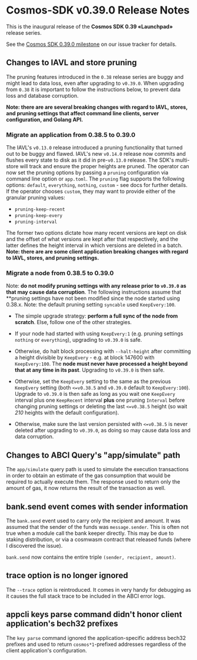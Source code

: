 # Cosmos-SDK v0.39.0 Release Notes

This is the inaugural release of the **Cosmos SDK 0.39 «Launchpad»** release series.

See the [Cosmos SDK 0.39.0 milestone](https://github.com/cosmos/cosmos-sdk/milestone/27?closed=1) on our issue tracker for details.

## Changes to IAVL and store pruning

The pruning features introduced in the `0.38` release series are buggy and might lead to data loss,
even after upgrading to `v0.39.0`. When upgrading from `0.38` it is important to follow the instructions
below, to prevent data loss and database corruption.

**Note: there are are several breaking changes with regard to IAVL, stores, and pruning settings that affect command line clients, server configuration, and Golang API.**

### Migrate an application from 0.38.5 to 0.39.0

The IAVL's `v0.13.0` release introduced a pruning functionality that turned out to be buggy and flawed.
IAVL's new `v0.14.0` release now commits and flushes every state to disk as it did in pre-`v0.13.0` release.
The SDK's multi-store will track and ensure the proper heights are pruned. The operator can now set the pruning
options by passing a `pruning` configuration via command line option or `app.toml`. The `pruning` flag supports the following
options: `default`, `everything`, `nothing`, `custom` - see docs for further details. If the operator chooses `custom`, they
may want to provide either of the granular pruning values:
- `pruning-keep-recent`
- `pruning-keep-every`
- `pruning-interval`

The former two options dictate how many recent versions are kept on disk and the offset of what versions are kept after that
respectively, and the latter defines the height interval in which versions are deleted in a batch. **Note: there are are some
client application breaking changes with regard to IAVL, stores, and pruning settings.**

### Migrate a node from 0.38.5 to 0.39.0

Note: **do not modify pruning settings with any release prior to `v0.39.0` as that may cause data corruption**.
The following instructions assume that **pruning settings have not been modified since the node started using 0.38.x. Note: the default pruning setting `syncable` used `KeepEvery:100`.

* The simple upgrade strategy: **perform a full sync of the node from scratch**. Else, follow one of the other strategies.

* If your node had started with using `KeepEvery:1` (e.g. pruning settings `nothing` or `everything`), upgrading to `v0.39.0` is safe.

* Otherwise, do halt block processing with `--halt-height` after committing a height divisible by `KeepEvery` - e.g. at block 147600 with `KeepEvery:100`. The **node must never have processed a height beyond that at any time in its past**. Upgrading to `v0.39.0` is then safe.

* Otherwise, set the `KeepEvery` setting to the same as the previous `KeepEvery` setting (both `<=v0.38.5` and `v0.39.0` default to `KeepEvery:100`). Upgrade to `v0.39.0` is then safe as long as you wait one `KeepEvery` interval plus one `KeepRecent` interval **plus** one pruning `Interval` before changing pruning settings or deleting the last `<=v0.38.5` height (so wait *210* heights with the default configuration).

* Otherwise, make sure the last version persisted with `<=v0.38.5` is never deleted after upgrading to `v0.39.0`, as doing so may cause data loss and data corruption.

## Changes to ABCI Query's "app/simulate" path

The `app/simulate` query path is used to simulate the execution transactions in order to obtain an estimate
of the gas consumption that would be required to actually execute them. The response used to return only
the amount of gas, it now returns the result of the transaction as well.

## bank.send event comes with sender information

The `bank.send` event used to carry only the recipient and amount. It was assumed that the sender of the funds was `message.sender`.
This is often not true when a module call the bank keeper directly. This may be due to staking distribution, or via a cosmwasm contract that released funds (where I discovered the issue).

`bank.send` now contains the entire triple `(sender, recipient, amount)`.

## trace option is no longer ignored

The `--trace` option is reintroduced. It comes in very handy for debugging as it causes the full stack trace to be included in the ABCI error logs.

## appcli keys parse command didn't honor client application's bech32 prefixes

The `key parse` command ignored the application-specific address bech32
prefixes and used to return `cosmos*1`-prefixed addresses regardless
of the client application's configuration.
